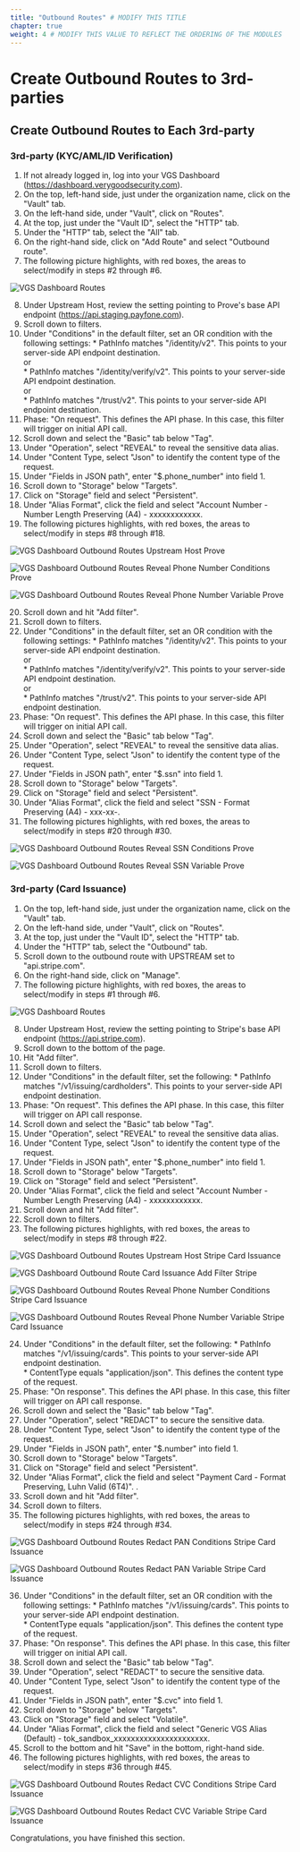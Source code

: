 ```yaml
---
title: "Outbound Routes" # MODIFY THIS TITLE
chapter: true
weight: 4 # MODIFY THIS VALUE TO REFLECT THE ORDERING OF THE MODULES
---
```


# Create Outbound Routes to 3rd-parties <!-- MODIFY THIS HEADING -->

## Create Outbound Routes to Each 3rd-party   

### 3rd-party (KYC/AML/ID Verification)

1) If not already logged in, log into your VGS Dashboard (https://dashboard.verygoodsecurity.com).
2) On the top, left-hand side, just under the organization name, click on the "Vault" tab.
3) On the left-hand side, under "Vault", click on "Routes".
4) At the top, just under the "Vault ID", select the "HTTP" tab.
5) Under the "HTTP" tab, select the "All" tab.
6) On the right-hand side, click on "Add Route" and select "Outbound route".
7) The following picture highlights, with red boxes, the areas to select/modify in steps #2 through #6.

![VGS Dashboard Routes](/images/vgs-dashboard-outbound-route.jpg)

8) Under Upstream Host, review the setting pointing to Prove's base API endpoint (https://api.staging.payfone.com).
9) Scroll down to filters.
10) Under "Conditions" in the default filter, set an OR condition with the following settings:
        * PathInfo matches "/identity/v2". This points to your server-side API endpoint destination.  
	or  
        * PathInfo matches "/identity/verify/v2". This points to your server-side API endpoint destination.  
	or  
        * PathInfo matches "/trust/v2". This points to your server-side API endpoint destination.  
11) Phase: "On request". This defines the API phase. In this case, this filter will trigger on initial API call.  
12) Scroll down and select the "Basic" tab below "Tag".  
13) Under "Operation", select "REVEAL" to reveal the sensitive data alias.  
14) Under "Content Type, select "Json" to identify the content type of the request.  
15) Under "Fields in JSON path", enter "$.phone_number" into field 1.  
16) Scroll down to "Storage" below "Targets".
17) Click on "Storage" field and select "Persistent".
18) Under "Alias Format", click the field and select "Account Number - Number Length Preserving (A4) - xxxxxxxxxxxx<last four>.  
19) The following pictures highlights, with red boxes, the areas to select/modify in steps #8 through #18.

![VGS Dashboard Outbound Routes Upstream Host Prove](/images/vgs-dashboard-outbound-route-upstream-host-prove.jpg)

![VGS Dashboard Outbound Routes Reveal Phone Number Conditions Prove](/images/vgs-dashboard-outbound-route-reveal-phone-number-conditions-prove.jpg)

![VGS Dashboard Outbound Routes Reveal Phone Number Variable Prove](/images/vgs-dashboard-outbound-route-reveal-phone-number-variable-prove.jpg)

20) Scroll down and hit "Add filter".  
21) Scroll down to filters.
22) Under "Conditions" in the default filter, set an OR condition with the following settings:
        * PathInfo matches "/identity/v2". This points to your server-side API endpoint destination.  
	or  
        * PathInfo matches "/identity/verify/v2". This points to your server-side API endpoint destination.  
	or  
        * PathInfo matches "/trust/v2". This points to your server-side API endpoint destination.  
23) Phase: "On request". This defines the API phase. In this case, this filter will trigger on initial API call.  
24) Scroll down and select the "Basic" tab below "Tag".  
25) Under "Operation", select "REVEAL" to reveal the sensitive data alias.  
26) Under "Content Type, select "Json" to identify the content type of the request.  
27) Under "Fields in JSON path", enter "$.ssn" into field 1.  
28) Scroll down to "Storage" below "Targets".
29) Click on "Storage" field and select "Persistent".
30) Under "Alias Format", click the field and select "SSN - Format Preserving (A4) - xxx-xx-<last four>.  
31) The following pictures highlights, with red boxes, the areas to select/modify in steps #20 through #30.

![VGS Dashboard Outbound Routes Reveal SSN Conditions Prove](/images/vgs-dashboard-outbound-route-reveal-ssn-conditions-prove.jpg)

![VGS Dashboard Outbound Routes Reveal SSN Variable Prove](/images/vgs-dashboard-outbound-route-reveal-ssn-variable-prove.jpg)


### 3rd-party (Card Issuance)
1) On the top, left-hand side, just under the organization name, click on the "Vault" tab.
2) On the left-hand side, under "Vault", click on "Routes".
3) At the top, just under the "Vault ID", select the "HTTP" tab.
4) Under the "HTTP" tab, select the "Outbound" tab.
5) Scroll down to the outbound route with UPSTREAM set to "api.stripe.com".   
6) On the right-hand side, click on "Manage".  
7) The following picture highlights, with red boxes, the areas to select/modify in steps #1 through #6.

![VGS Dashboard Routes](/images/vgs-dashboard-outbound-route-card-issuance-stripe.jpg)

8) Under Upstream Host, review the setting pointing to Stripe's base API endpoint (https://api.stripe.com).
9) Scroll down to the bottom of the page.
10) Hit "Add filter". 
11) Scroll down to filters.
12) Under "Conditions" in the default filter, set the following:
        * PathInfo matches "/v1/issuing/cardholders". This points to your server-side API endpoint destination.  
13) Phase: "On request". This defines the API phase. In this case, this filter will trigger on API call response.  
14) Scroll down and select the "Basic" tab below "Tag".  
15) Under "Operation", select "REVEAL" to reveal the sensitive data alias.  
16) Under "Content Type, select "Json" to identify the content type of the request.  
17) Under "Fields in JSON path", enter "$.phone_number" into field 1.  
18) Scroll down to "Storage" below "Targets".
19) Click on "Storage" field and select "Persistent".
20) Under "Alias Format", click the field and select "Account Number - Number Length Preserving (A4) - xxxxxxxxxxxx<last four>.  
21) Scroll down and hit "Add filter".  
22) Scroll down to filters.
23) The following pictures highlights, with red boxes, the areas to select/modify in steps #8 through #22.

![VGS Dashboard Outbound Routes Upstream Host Stripe Card Issuance](/images/vgs-dashboard-outbound-route-upstream-host-stripe-card-issuance.jpg)

![VGS Dashboard Outbound Route Card Issuance Add Filter Stripe](/images/vgs-dashboard-outbound-route-card-issuance-add-filter-stripe.jpg)

![VGS Dashboard Outbound Routes Reveal Phone Number Conditions Stripe Card Issuance](/images/vgs-dashboard-outbound-route-reveal-phone-number-conditions-stripe-card-issuance.jpg)

![VGS Dashboard Outbound Routes Reveal Phone Number Variable Stripe Card Issuance](/images/vgs-dashboard-outbound-route-reveal-phone-number-variable-stripe-card-issuance.jpg)

24) Under "Conditions" in the default filter, set the following:
        * PathInfo matches "/v1/issuing/cards". This points to your server-side API endpoint destination.  
        * ContentType equals "application/json". This defines the content type of the request.
25) Phase: "On response". This defines the API phase. In this case, this filter will trigger on API call response.  
26) Scroll down and select the "Basic" tab below "Tag".  
27) Under "Operation", select "REDACT" to secure the sensitive data.  
28) Under "Content Type, select "Json" to identify the content type of the request.  
29) Under "Fields in JSON path", enter "$.number" into field 1.  
30) Scroll down to "Storage" below "Targets".
31) Click on "Storage" field and select "Persistent".
32) Under "Alias Format", click the field and select "Payment Card - Format Preserving, Luhn Valid (6T4)".  .  
33) Scroll down and hit "Add filter".  
34) Scroll down to filters.
35) The following pictures highlights, with red boxes, the areas to select/modify in steps #24 through #34.

![VGS Dashboard Outbound Routes Redact PAN Conditions Stripe Card Issuance](/images/vgs-dashboard-outbound-route-redact-pan-conditions-stripe-card-issuance.jpg)

![VGS Dashboard Outbound Routes Redact PAN Variable Stripe Card Issuance](/images/vgs-dashboard-outbound-route-redact-pan-variable-stripe-card-issuance.jpg)

36) Under "Conditions" in the default filter, set an OR condition with the following settings:
        * PathInfo matches "/v1/issuing/cards". This points to your server-side API endpoint destination.  
        * ContentType equals "application/json". This defines the content type of the request.
37) Phase: "On response". This defines the API phase. In this case, this filter will trigger on initial API call.  
38) Scroll down and select the "Basic" tab below "Tag".  
39) Under "Operation", select "REDACT" to secure the sensitive data.  
40) Under "Content Type, select "Json" to identify the content type of the request.  
41) Under "Fields in JSON path", enter "$.cvc" into field 1.  
42) Scroll down to "Storage" below "Targets".  
43) Click on "Storage" field and select "Volatile".  
44) Under "Alias Format", click the field and select "Generic VGS Alias (Default) - tok_sandbox_xxxxxxxxxxxxxxxxxxxxxx.  
45) Scroll to the bottom and hit "Save" in the bottom, right-hand side.  
46) The following pictures highlights, with red boxes, the areas to select/modify in steps #36 through #45.

![VGS Dashboard Outbound Routes Redact CVC Conditions Stripe Card Issuance](/images/vgs-dashboard-outbound-route-redact-cvc-conditions-stripe-card-issuance.jpg)

![VGS Dashboard Outbound Routes Redact CVC Variable Stripe Card Issuance](/images/vgs-dashboard-outbound-route-redact-cvc-variable-stripe-card-issuance.jpg)


Congratulations, you have finished this section.  
